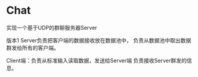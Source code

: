 # Chat
实现一个基于UDP的群聊服务器Server

版本1
Server负责把客户端的数据接收放在数据池中，
负责从数据池中取出数据群发给所有的客户端。

Client端：负责从标准输入读取数据，发送给Server端
          负责接收Server群发的信息。
